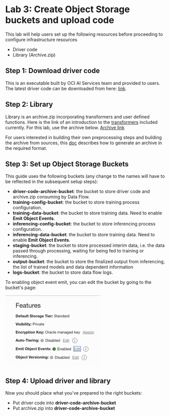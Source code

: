 Lab 3: Create Object Storage buckets and upload code
===

This lab will help users set up the following resources before proceeding to configure infrastructure resources

*   Driver code
*   Library (Archive.zip)

 ## Step 1: Download driver code

This is an executable built by OCI AI Services team and provided to users. The latest driver code can be downloaded from here: [link](https://github.com/bug-catcher/oci-data-science-ai-samples/blob/master/ai_services/anomaly_detection/data_preprocessing_examples/oci_data_flow_based_examples/example_code/df_driver.py).

## Step 2: Library

Library is an archive.zip incorporating transformers and user defined functions. Here is the link of an introduction to the [transformers](../optional/Introduction-to-Transformers-for-Data-Preprocessing.md) included currently. 
For this lab, use the archive below.
[Archive link](https://objectstorage.us-phoenix-1.oraclecloud.com/p/kUGPXE9HB_BtgpCqe7jyOUUD_rorNiHD0HWsIR52r4KN4axrHpidLnBo4y1Nsnb-/n/ax3dvjxgkemg/b/archive-bucket/o/archive.zip)

For users interested in building their own preprocessing steps and building the archive from sources, this [doc](https://github.com/bug-catcher/oci-data-science-ai-samples/blob/master/ai_services/anomaly_detection/data_preprocessing_examples/oci_data_flow_based_examples/prepackaged_dataflow_applications.md) describes how to generate an archive in the required format.



## Step 3: Set up Object Storage Buckets

This guide uses the following buckets (any change to the names will have to be reflected in the subsequent setup steps):

*   **driver-code-archive-bucket**: the bucket to store driver code and archive.zip consuming by Data Flow.
*   **training-config-bucket**: the bucket to store training process configuration.
*   **training-data\-bucket**: the bucket to store training data. Need to enable **Emit Object Events**.
*   **inferencing-config-bucket**: the bucket to store inferencing process configuration.
*   **inferencing-data-bucket**: the bucket to store training data. Need to enable **Emit Object Events**.
*   **staging-bucket**: the bucket to store processed interim data, i.e. the data passed through processing, waiting for being fed to training or inferencing. 
*   **output-bucket**: the bucket to store the finalized output from inferencing, the list of trained models and data dependent information
*   **logs-bucket**: the bucket to store data flow logs.

To enabling object event emit, you can edit the bucket by going to the bucket's page:

![](./images/Prepare-OS1.png)

## Step 4: Upload driver and library

Now you should place what you've prepared to the right buckets:

*   Put driver code into **driver-code-archive-bucket**
*   Put archive.zip into **driver-code-archive-bucket**